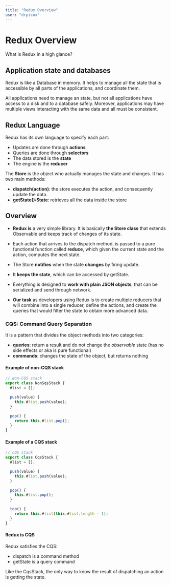 ```yaml
---
title: "Redux Overview"
user: "drpicox"
---
```


# Redux Overview

What is Redux in a high glance?

## Application state and databases

Redux is like a Database in memory. It helps to manage all the state that is
accessible by all parts of the applications, and coordinate them.

All applications need to manage an state, but not all applications have access
to a disk and to a database safely. Moreover, applications may have multiple
views interacting with the same data and all must be consistent.

## Redux Language

Redux has its own language to specify each part:

- Updates are done through **actions**
- Queries are done through **selectors**
- The data stored is the **state**
- The engine is the **reducer**

The **Store** is the object who actually manages the state and changes. It has
two main methods:

- **dispatch(action)**: the store executes the action, and consequently update
  the data.
- **getState():State**: retrieves all the data inside the store

## Overview

- **Redux is** a very simple library. It is basically **the Store class** that
  extends Observable and keeps track of changes of its state.

- Each action that arrives to the dispatch method, is passed to a pure
  functional function called **reduce**, which given the current state and the
  action, computes the next state.

- The Store **notifies** when the state **changes** by firing update.

- It **keeps the state**, which can be accessed by getState.

- Everything is designed to **work with plain JSON objects**, that can be
  serialized and send through network.

- **Our task** as developers using Redux is to create multiple reducers that
  will combine into a single reducer, define the actions, and create the queries
  that would filter the state to obtain more advanced data.

### CQS: Command Query Separation

It is a pattern that divides the object methods into two categories:

- **queries**: return a result and do not change the _observable_ state (has no
  side effects or aka is pure functional)
- **commands**: changes the state of the object, but returns nothing

#### Example of non-CQS stack

```javascript
// Non-CQS stack
export class NonSqsStack {
  #list = [];

  push(value) {
    this.#list.push(value);
  }

  pop() {
    return this.#list.pop();
  }
}
```

#### Example of a CQS stack

```javascript
// CQS stack
export class CqsStack {
  #list = [];

  push(value) {
    this.#list.push(value);
  }

  pop() {
    this.#list.pop();
  }

  top() {
    return this.#list[this.#list.length - 1];
  }
}
```

#### Redux is CQS

Redux satisfies the CQS:

- dispatch is a command method
- getState is a query command

Like the CqsStack, the only way to know the result of dispatching an action is
getting the state.
